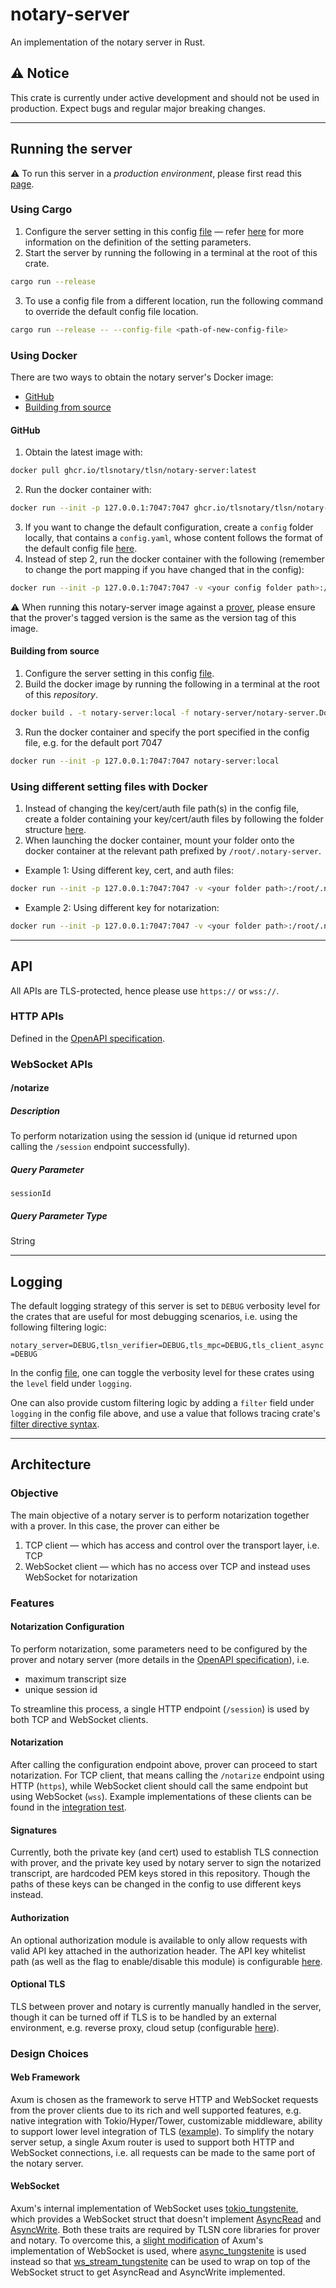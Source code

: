# notary-server

An implementation of the notary server in Rust.

## ⚠️ Notice

This crate is currently under active development and should not be used in production. Expect bugs and regular major breaking changes.

---
## Running the server
⚠️ To run this server in a *production environment*, please first read this [page](https://docs.tlsnotary.org/developers/notary_server.html).

### Using Cargo
1. Configure the server setting in this config [file](./config/config.yaml) — refer [here](./src/config.rs) for more information on the definition of the setting parameters.
2. Start the server by running the following in a terminal at the root of this crate.
```bash
cargo run --release
```
3. To use a config file from a different location, run the following command to override the default config file location.
```bash
cargo run --release -- --config-file <path-of-new-config-file>
```

### Using Docker
There are two ways to obtain the notary server's Docker image:
- [GitHub](#obtaining-the-image-via-github)
- [Building from source](#building-from-source)

#### GitHub
1. Obtain the latest image with:
```bash
docker pull ghcr.io/tlsnotary/tlsn/notary-server:latest
```
2. Run the docker container with:
```bash
docker run --init -p 127.0.0.1:7047:7047 ghcr.io/tlsnotary/tlsn/notary-server:latest
```
3. If you want to change the default configuration, create a `config` folder locally, that contains a `config.yaml`, whose content follows the format of the default config file [here](./config/config.yaml).
4. Instead of step 2, run the docker container with the following (remember to change the port mapping if you have changed that in the config):
```bash
docker run --init -p 127.0.0.1:7047:7047 -v <your config folder path>:/root/.notary-server/config ghcr.io/tlsnotary/tlsn/notary-server:latest
```

⚠️ When running this notary-server image against a [prover](https://github.com/tlsnotary/tlsn/tree/3e0dcc77d5b8b7d6739ca725f36345108ebecd75/tlsn/examples), please ensure that the prover's tagged version is the same as the version tag of this image.

#### Building from source
1. Configure the server setting in this config [file](./config/config.yaml).
2. Build the docker image by running the following in a terminal at the root of this *repository*.
```bash
docker build . -t notary-server:local -f notary-server/notary-server.Dockerfile
```
3. Run the docker container and specify the port specified in the config file, e.g. for the default port 7047
```bash
docker run --init -p 127.0.0.1:7047:7047 notary-server:local
```

### Using different setting files with Docker
1. Instead of changing the key/cert/auth file path(s) in the config file, create a folder containing your key/cert/auth files by following the folder structure [here](./fixture/).
2. When launching the docker container, mount your folder onto the docker container at the relevant path prefixed by `/root/.notary-server`.
- Example 1: Using different key, cert, and auth files:
```bash
docker run --init -p 127.0.0.1:7047:7047 -v <your folder path>:/root/.notary-server/fixture notary-server:local
```
- Example 2: Using different key for notarization:
```bash
docker run --init -p 127.0.0.1:7047:7047 -v <your folder path>:/root/.notary-server/fixture/notary notary-server:local
```
---
## API
All APIs are TLS-protected, hence please use `https://` or `wss://`.
### HTTP APIs
Defined in the [OpenAPI specification](./openapi.yaml).

### WebSocket APIs
#### /notarize
##### Description
To perform notarization using the session id (unique id returned upon calling the `/session` endpoint successfully).

##### Query Parameter
`sessionId`

##### Query Parameter Type
String

---
## Logging
The default logging strategy of this server is set to `DEBUG` verbosity level for the crates that are useful for most debugging scenarios, i.e. using the following filtering logic:

`notary_server=DEBUG,tlsn_verifier=DEBUG,tls_mpc=DEBUG,tls_client_async=DEBUG`

In the config [file](./config/config.yaml), one can toggle the verbosity level for these crates using the `level` field under `logging`.

One can also provide custom filtering logic by adding a `filter` field  under `logging` in the config file above, and use a value that follows tracing crate's [filter directive syntax](https://docs.rs/tracing-subscriber/latest/tracing_subscriber/filter/struct.EnvFilter.html#example-syntax).

---
## Architecture
### Objective
The main objective of a notary server is to perform notarization together with a prover. In this case, the prover can either be
1. TCP client — which has access and control over the transport layer, i.e. TCP
2. WebSocket client — which has no access over TCP and instead uses WebSocket for notarization

### Features
#### Notarization Configuration
To perform notarization, some parameters need to be configured by the prover and notary server (more details in the [OpenAPI specification](./openapi.yaml)), i.e.
- maximum transcript size
- unique session id

To streamline this process, a single HTTP endpoint (`/session`) is used by both TCP and WebSocket clients.

#### Notarization
After calling the configuration endpoint above, prover can proceed to start notarization. For TCP client, that means calling the `/notarize` endpoint using HTTP (`https`), while WebSocket client should call the same endpoint but using WebSocket (`wss`). Example implementations of these clients can be found in the [integration test](./tests/integration_test.rs).

#### Signatures
Currently, both the private key (and cert) used to establish TLS connection with prover, and the private key used by notary server to sign the notarized transcript, are hardcoded PEM keys stored in this repository. Though the paths of these keys can be changed in the config to use different keys instead.

#### Authorization
An optional authorization module is available to only allow requests with valid API key attached in the authorization header. The API key whitelist path (as well as the flag to enable/disable this module) is configurable [here](./config/config.yaml).

#### Optional TLS
TLS between prover and notary is currently manually handled in the server, though it can be turned off if TLS is to be handled by an external environment, e.g. reverse proxy, cloud setup (configurable [here](./config/config.yaml)).

### Design Choices
#### Web Framework
Axum is chosen as the framework to serve HTTP and WebSocket requests from the prover clients due to its rich and well supported features, e.g. native integration with Tokio/Hyper/Tower, customizable middleware, ability to support lower level integration of TLS ([example](https://github.com/tokio-rs/axum/blob/main/examples/low-level-rustls/src/main.rs)). To simplify the notary server setup, a single Axum router is used to support both HTTP and WebSocket connections, i.e. all requests can be made to the same port of the notary server.

#### WebSocket
Axum's internal implementation of WebSocket uses [tokio_tungstenite](https://docs.rs/tokio-tungstenite/latest/tokio_tungstenite/), which provides a WebSocket struct that doesn't implement [AsyncRead](https://docs.rs/futures/latest/futures/io/trait.AsyncRead.html) and [AsyncWrite](https://docs.rs/futures/latest/futures/io/trait.AsyncWrite.html). Both these traits are required by TLSN core libraries for prover and notary. To overcome this, a [slight modification](./src/service/axum_websocket.rs) of Axum's implementation of WebSocket is used, where [async_tungstenite](https://docs.rs/async-tungstenite/latest/async_tungstenite/) is used instead so that [ws_stream_tungstenite](https://docs.rs/ws_stream_tungstenite/latest/ws_stream_tungstenite/index.html) can be used to wrap on top of the WebSocket struct to get AsyncRead and AsyncWrite implemented.

